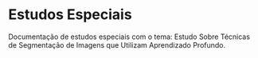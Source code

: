 # Estudos Especiais
Documentação de estudos especiais com o tema: Estudo Sobre Técnicas de Segmentação de Imagens que Utilizam Aprendizado Profundo.
